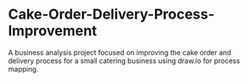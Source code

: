 # Cake-Order-Delivery-Process-Improvement
A business analysis project focused on improving the cake order and delivery process for a small catering business using draw.io for process mapping.

